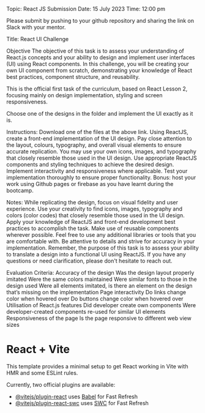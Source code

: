 Topic: React JS
Submission Date: 15 July 2023
Time: 12:00 pm

Please submit by pushing to your github repository and sharing the link on Slack with your mentor.

Title: React UI Challenge

Objective
The objective of this task is to assess your understanding of React.js concepts and your ability to design and implement user interfaces (UI) using React components. In this challenge, you will be creating your own UI component from scratch, demonstrating your knowledge of React best practices, component structure, and reusability.

This is the official first task of the curriculum, based on React Lesson 2, focusing mainly on design implementation, styling and screen responsiveness.

Choose one of the designs in the folder and implement the UI exactly as it is.

Instructions:
Download one of the files at the above link.
Using ReactJS, create a front-end implementation of the UI design.
Pay close attention to the layout, colours, typography, and overall visual elements to ensure accurate replication.
You may use your own icons, images, and typography that closely resemble those used in the UI design.
Use appropriate ReactJS components and styling techniques to achieve the desired design.
Implement interactivity and responsiveness where applicable.
Test your implementation thoroughly to ensure proper functionality.
Bonus: host your work using Github pages or firebase as you have learnt during the bootcamp.

Notes: 
While replicating the design, focus on visual fidelity and user experience.
Use your creativity to find icons, images, typography and colors (color codes) that closely resemble those used in the UI design.
Apply your knowledge of ReactJS and front-end development best practices to accomplish the task.
Make use of reusable components wherever possible.
Feel free to use any additional libraries or tools that you are comfortable with.
Be attentive to details and strive for accuracy in your implementation.
Remember, the purpose of this task is to assess your ability to translate a design into a functional UI using ReactJS. If you have any questions or need clarification, please don't hesitate to reach out.

Evaluation Criteria:
Accuracy of the design
Was the design layout properly imitated
Were the same colors maintained
Were similar fonts to those in the design used
Were all elements  imitated, is there an element on the design that’s missing on the implementation
Page interactivity
Do links change color when hovered over
Do buttons change color when hovered over
Utilisation of React.js features
Did developer create own components
Were developer-created components re-used for similar UI elements
Responsiveness of the page
Is the page responsive to different web view sizes



# React + Vite



This template provides a minimal setup to get React working in Vite with HMR and some ESLint rules.

Currently, two official plugins are available:

- [@vitejs/plugin-react](https://github.com/vitejs/vite-plugin-react/blob/main/packages/plugin-react/README.md) uses [Babel](https://babeljs.io/) for Fast Refresh
- [@vitejs/plugin-react-swc](https://github.com/vitejs/vite-plugin-react-swc) uses [SWC](https://swc.rs/) for Fast Refresh
